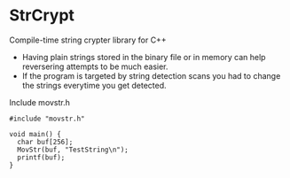 # StrCrypt
Compile-time string crypter library for C++

- Having plain strings stored in the binary file or in memory can help reversering attempts to be much easier.
- If the program is targeted by string detection scans you had to change the strings everytime you get detected.

Include movstr.h
```
#include "movstr.h"

void main() {
  char buf[256];
  MovStr(buf, "TestString\n");
  printf(buf);
}
```
